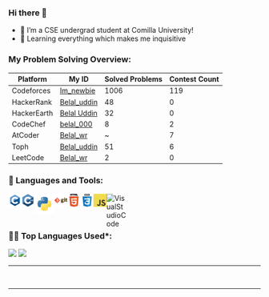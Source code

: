 ### Hi there 👋

- 🔭 I’m a CSE undergrad student at Comilla University!
- 🌱 Learning everything which makes me inquisitive


### My Problem Solving Overview:

| **Platform**       | **My ID**                                   | **Solved Problems** | **Contest Count** |
|---------------------|---------------------------------------------|----------------------|-------------------|
| Codeforces          | [Im_newbie](https://codeforces.com/profile/Im_newbie) | 1006                 | 119               |
| HackerRank          | [Belal_uddin](https://www.hackerrank.com/profile/BELAL_UDDIN) | 48                  | 0                 |
| HackerEarth         | [Belal Uddin](https://www.hackerearth.com/@belal18/)  | 32                   | 0                 |
| CodeChef            | [belal_000](https://www.codechef.com/users/belal_000) | 8                    | 2                 |
| AtCoder             | [Belal_wr](https://atcoder.jp/users/Belal_wr)        | ~                    | 7                 |
| Toph                | [Belal_uddin](https://toph.co/u/Belal_uddin)         | 51                   | 6                 |
| LeetCode            | [Belal_wr](https://leetcode.com/u/Belal_wr/)        | 2                    | 0                 |




### 🧰 Languages and Tools:


<img align="left" alt="C" width="26px" src="https://raw.githubusercontent.com/github/explore/80688e429a7d4ef2fca1e82350fe8e3517d3494d/topics/c/c.png" />
<img align="left" alt="C++" width="26px" src="https://raw.githubusercontent.com/github/explore/80688e429a7d4ef2fca1e82350fe8e3517d3494d/topics/cpp/cpp.png" />
<img align="left" alt="Python" width="40px" src="https://raw.githubusercontent.com/github/explore/80688e429a7d4ef2fca1e82350fe8e3517d3494d/topics/python/python.png" />
<img align="left" alt="Git" width="26px" src="https://raw.githubusercontent.com/github/explore/80688e429a7d4ef2fca1e82350fe8e3517d3494d/topics/git/git.png" />
<img align="left" alt="HTML5" width="26px" src="https://raw.githubusercontent.com/github/explore/80688e429a7d4ef2fca1e82350fe8e3517d3494d/topics/html/html.png" />
<img align="left" alt="CSS3" width="26px" src="https://raw.githubusercontent.com/github/explore/80688e429a7d4ef2fca1e82350fe8e3517d3494d/topics/css/css.png"/>
<img align="left" alt="JavaScript" width="26px" src="https://raw.githubusercontent.com/github/explore/80688e429a7d4ef2fca1e82350fe8e3517d3494d/topics/javascript/javascript.png" />
<img align="left" alt="VisualStudioCode" width="40px" src="https://w7.pngwing.com/pngs/715/299/png-transparent-microsoft-visual-studio-visual-studio-code-visual-programming-language-microsoft-purple-angle-violet.png" />

<br />
<br />
<br />





  
<!--   Top Languages Using -->
### 👨‍💻 Top Languages Used*:
![](https://github-profile-summary-cards.vercel.app/api/cards/repos-per-language?username=Belal-uddin&theme=nord_dark)
![](https://github-profile-summary-cards.vercel.app/api/cards/most-commit-language?username=Belal-uddin&theme=nord_dark)



 
 <hr>
 
 <br>

  ---

  

